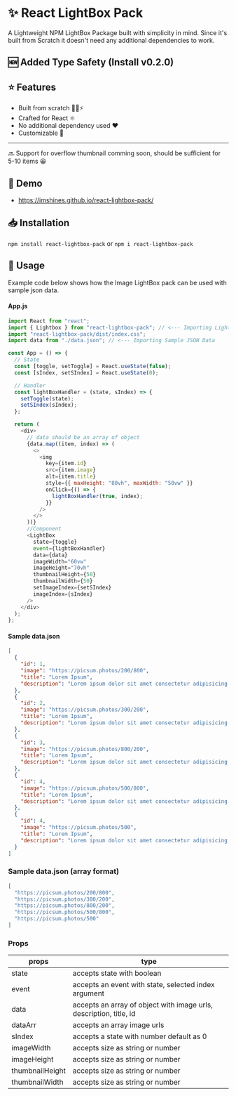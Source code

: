 # ✨ React LightBox Pack

A Lightweight NPM LightBox Package built with simplicity in mind. Since it's built from Scratch it doesn't need any additional dependencies to work.

## 🆕 Added Type Safety (Install v0.2.0)

## ⭐ Features
- Built from scratch 👨‍💻⚡
- Crafted for React ⚛
- No additional dependency used ❤
- Customizable 🎨
<hr />

🔜 Support for overflow thumbnail comming soon, should be sufficient for 5-10 items 😀

## 🚀 Demo
- https://imshines.github.io/react-lightbox-pack/

## 📥 Installation

`npm install react-lightbox-pack`
or
`npm i react-lightbox-pack`

## 🍔 Usage

Example code below shows how the Image LightBox pack can be used with sample json data.

#### App.js

```javascript
import React from "react";
import { Lightbox } from "react-lightbox-pack"; // <--- Importing LightBox Pack
import "react-lightbox-pack/dist/index.css";
import data from "./data.json"; // <--- Importing Sample JSON Data

const App = () => {
  // State
  const [toggle, setToggle] = React.useState(false);
  const [sIndex, setSIndex] = React.useState(0);

  // Handler
  const lightBoxHandler = (state, sIndex) => {
    setToggle(state);
    setSIndex(sIndex);
  };

  return (
    <div>
      // data should be an array of object
      {data.map((item, index) => (
        <>
          <img
            key={item.id}
            src={item.image}
            alt={item.title}
            style={{ maxHeight: "80vh", maxWidth: "50vw" }}
            onClick={() => {
              lightBoxHandler(true, index);
            }}
          />
        </>
      ))}
      //Component
      <LightBox
        state={toggle}
        event={lightBoxHandler}
        data={data}
        imageWidth="60vw"
        imageHeight="70vh"
        thumbnailHeight={50}
        thumbnailWidth={50}
        setImageIndex={setSIndex}
        imageIndex={sIndex}
      />
    </div>
  );
};
```

#### Sample data.json

```json
[
  {
    "id": 1,
    "image": "https://picsum.photos/200/800",
    "title": "Lorem Ipsum",
    "description": "Lorem ipsum dolor sit amet consectetur adipisicing elit. Eos assumenda, velit explicabo non at consequuntur accusamus hic optio alias error nisi sunt sint veniam aperiam similique dolor fugit itaque minima!"
  },
  {
    "id": 2,
    "image": "https://picsum.photos/300/200",
    "title": "Lorem Ipsum",
    "description": "Lorem ipsum dolor sit amet consectetur adipisicing elit. Eos assumenda, velit explicabo non at consequuntur accusamus hic optio alias error nisi sunt sint veniam aperiam similique dolor fugit itaque minima!"
  },
  {
    "id": 3,
    "image": "https://picsum.photos/800/200",
    "title": "Lorem Ipsum",
    "description": "Lorem ipsum dolor sit amet consectetur adipisicing elit. Eos assumenda, velit explicabo non at consequuntur accusamus hic optio alias error nisi sunt sint veniam aperiam similique dolor fugit itaque minima!"
  },
  {
    "id": 4,
    "image": "https://picsum.photos/500/800",
    "title": "Lorem Ipsum",
    "description": "Lorem ipsum dolor sit amet consectetur adipisicing elit. Eos assumenda, velit explicabo non at consequuntur accusamus hic optio alias error nisi sunt sint veniam aperiam similique dolor fugit itaque minima!"
  },
  {
    "id": 4,
    "image": "https://picsum.photos/500",
    "title": "Lorem Ipsum",
    "description": "Lorem ipsum dolor sit amet consectetur adipisicing elit. Eos assumenda, velit explicabo non at consequuntur accusamus hic optio alias error nisi sunt sint veniam aperiam similique dolor fugit itaque minima!"
  }
]
```

### Sample data.json (array format)

```json
[
  "https://picsum.photos/200/800",
  "https://picsum.photos/300/200",
  "https://picsum.photos/800/200",
  "https://picsum.photos/500/800",
  "https://picsum.photos/500"
]
```

### Props

| props           | type                                                               |
| --------------- | ------------------------------------------------------------------ |
| state           | accepts state with boolean                                         |
| event           | accepts an event with state, selected index argument               |
| data            | accepts an array of object with image urls, description, title, id |
| dataArr         | accepts an array image urls                                        |
| sIndex          | accepts a state with number default as 0                           |
| imageWidth      | accepts size as string or number                                   |
| imageHeight     | accepts size as string or number                                   |
| thumbnailHeight | accepts size as string or number                                   |
| thumbnailWidth  | accepts size as string or number                                   |
